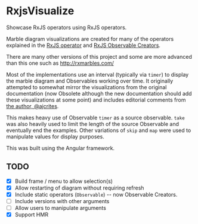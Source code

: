 # RxjsVisualize

Showcase RxJS operators using RxJS operators.

Marble diagram visualizations are created for many of the
operators explained in the [RxJS operator](https://rxjs.dev/api/operators)
and [RxJS Observable Creators](https://rxjs.dev/api/index).

There are many other versions of this project and some are more advanced than
this one such as http://rxmarbles.com/

Most of the implementations use an interval (typically via `timer`) to display
the marble diagram and Observables working over time. It originally attempted to
somewhat mirror the visualizations from the original documentation (now Obsolete
although the new documentation should add these visualizations at some point)
and includes editorial comments from
[the author, @ajcrites](https://github.com/ajcrites).

This makes heavy use of Observable `timer` as a source observable. `take` was
also heavily used to limit the length of the source Observable and eventually
end the examples. Other variations of `skip` and `map` were used to manipulate
values for display purposes.

This was built using the Angular framework.

## TODO
* [x] Build frame / menu to allow selection(s)
* [x] Allow restarting of diagram without requiring refresh
* [x] Include static operators (`Observable`) -- now Observable Creators.
* [ ] Include versions with other arguments
* [ ] Allow users to manipulate arguments
* [x] Support HMR
